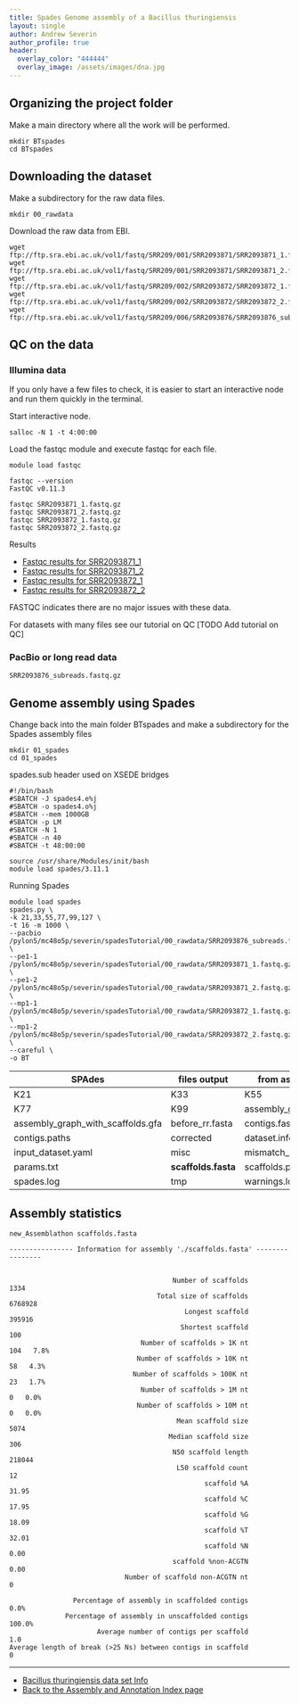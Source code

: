 ```yaml
---
title: Spades Genome assembly of a Bacillus thuringiensis
layout: single
author: Andrew Severin
author_profile: true
header:
  overlay_color: "444444"
  overlay_image: /assets/images/dna.jpg
---
```



## Organizing the project folder

Make a main directory where all the work will be performed.

```
mkdir BTspades
cd BTspades
```


## Downloading the dataset

Make a subdirectory for the raw data files.

```
mkdir 00_rawdata
```

Download the raw data from EBI.
```
wget ftp://ftp.sra.ebi.ac.uk/vol1/fastq/SRR209/001/SRR2093871/SRR2093871_1.fastq.gz
wget ftp://ftp.sra.ebi.ac.uk/vol1/fastq/SRR209/001/SRR2093871/SRR2093871_2.fastq.gz
wget ftp://ftp.sra.ebi.ac.uk/vol1/fastq/SRR209/002/SRR2093872/SRR2093872_1.fastq.gz
wget ftp://ftp.sra.ebi.ac.uk/vol1/fastq/SRR209/002/SRR2093872/SRR2093872_2.fastq.gz
wget ftp://ftp.sra.ebi.ac.uk/vol1/fastq/SRR209/006/SRR2093876/SRR2093876_subreads.fastq.gz
```

## QC on the data

### Illumina data
If you only have a few files to check, it is easier to start an interactive node and run them quickly in the terminal.

Start interactive node.
```
salloc -N 1 -t 4:00:00
```

Load the fastqc module and execute fastqc for each file.
```
module load fastqc

fastqc --version
FastQC v0.11.3

fastqc SRR2093871_1.fastq.gz  
fastqc SRR2093871_2.fastq.gz  
fastqc SRR2093872_1.fastq.gz  
fastqc SRR2093872_2.fastq.gz
```

Results

* [Fastqc results for SRR2093871_1](https://isugenomics.github.io/bioinformatics-workbook/dataAnalysis/GenomeAssembly/BT/assets/SRR2093871_1_fastqc.html)
* [Fastqc results for SRR2093871_2](https://isugenomics.github.io/bioinformatics-workbook/dataAnalysis/GenomeAssembly/BT/assets/SRR2093871_2_fastqc.html)
* [Fastqc results for SRR2093872_1](https://isugenomics.github.io/bioinformatics-workbook/dataAnalysis/GenomeAssembly/BT/assets/SRR2093872_1_fastqc.html)
* [Fastqc results for SRR2093872_2](https://isugenomics.github.io/bioinformatics-workbook/dataAnalysis/GenomeAssembly/BT/assets/SRR2093872_2_fastqc.html)

FASTQC indicates there are no major issues with these data.  

For datasets with many files see our tutorial on QC [TODO Add tutorial on QC]


### PacBio or long read data

```
SRR2093876_subreads.fastq.gz
```

## Genome assembly using Spades

Change back into the main folder BTspades and make a subdirectory for the Spades assembly files

```
mkdir 01_spades
cd 01_spades
```

spades.sub header used on XSEDE bridges

```
#!/bin/bash
#SBATCH -J spades4.e%j
#SBATCH -o spades4.o%j
#SBATCH --mem 1000GB
#SBATCH -p LM
#SBATCH -N 1
#SBATCH -n 40
#SBATCH -t 48:00:00

source /usr/share/Modules/init/bash
module load spades/3.11.1
```

Running Spades

```
module load spades
spades.py \
-k 21,33,55,77,99,127 \
-t 16 -m 1000 \
--pacbio /pylon5/mc48o5p/severin/spadesTutorial/00_rawdata/SRR2093876_subreads.fastq.gz \
--pe1-1 /pylon5/mc48o5p/severin/spadesTutorial/00_rawdata/SRR2093871_1.fastq.gz  \
--pe1-2 /pylon5/mc48o5p/severin/spadesTutorial/00_rawdata/SRR2093871_2.fastq.gz  \
--mp1-1 /pylon5/mc48o5p/severin/spadesTutorial/00_rawdata/SRR2093872_1.fastq.gz  \
--mp1-2 /pylon5/mc48o5p/severin/spadesTutorial/00_rawdata/SRR2093872_2.fastq.gz  \
--careful \
-o BT
```


|SPAdes| files output| from assembly|
|--|--|--|
|K21|K33|K55|
|K77|K99|assembly_graph.fastg|
|assembly_graph_with_scaffolds.gfa|before_rr.fasta|contigs.fasta|
|contigs.paths|corrected|dataset.info|
|input_dataset.yaml|misc|mismatch_corrector|
|params.txt|**scaffolds.fasta**|scaffolds.paths|
|spades.log|tmp|warnings.log|

## Assembly statistics




```
new_Assemblathon scaffolds.fasta

---------------- Information for assembly './scaffolds.fasta' ----------------


                                         Number of scaffolds       1334
                                     Total size of scaffolds    6768928
                                            Longest scaffold     395916
                                           Shortest scaffold        100
                                 Number of scaffolds > 1K nt        104   7.8%
                                Number of scaffolds > 10K nt         58   4.3%
                               Number of scaffolds > 100K nt         23   1.7%
                                 Number of scaffolds > 1M nt          0   0.0%
                                Number of scaffolds > 10M nt          0   0.0%
                                          Mean scaffold size       5074
                                        Median scaffold size        306
                                         N50 scaffold length     218044
                                          L50 scaffold count         12
                                                 scaffold %A      31.95
                                                 scaffold %C      17.95
                                                 scaffold %G      18.09
                                                 scaffold %T      32.01
                                                 scaffold %N       0.00
                                         scaffold %non-ACGTN       0.00
                             Number of scaffold non-ACGTN nt          0

                Percentage of assembly in scaffolded contigs       0.0%
              Percentage of assembly in unscaffolded contigs     100.0%
                      Average number of contigs per scaffold        1.0
Average length of break (>25 Ns) between contigs in scaffold          0
```

---

* [Bacillus thuringiensis data set Info](BT_background.md)
* [Back to the Assembly and Annotation Index page](../../GenomeAnnotation/annotation_and_assembly_index.md)
